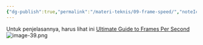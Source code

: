 ```yaml
---
{"dg-publish":true,"permalink":"/materi-teknis/09-frame-speed/","noteIcon":"","updated":"2025-10-18T14:28:48.000+07:00"}
---
```


Untuk penjelasannya, harus lihat ini [Ultimate Guide to Frames Per Second](https://youtu.be/7lUFluLOh-s?si=2iAw74xzqPvyrMax)
![image-39.png](/img/user/Materi%20Teknis/attachments/image-39.png)